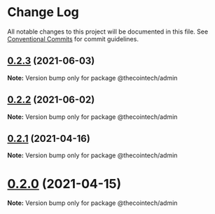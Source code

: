 # Change Log

All notable changes to this project will be documented in this file.
See [Conventional Commits](https://conventionalcommits.org) for commit guidelines.

## [0.2.3](https://github.com/electron-react-boilerplate/electron-react-boilerplate/compare/v0.2.2...v0.2.3) (2021-06-03)

**Note:** Version bump only for package @thecointech/admin





## [0.2.2](https://github.com/electron-react-boilerplate/electron-react-boilerplate/compare/v0.1.29...v0.2.2) (2021-06-02)

**Note:** Version bump only for package @thecointech/admin





## [0.2.1](https://github.com/electron-react-boilerplate/electron-react-boilerplate/compare/v0.2.0...v0.2.1) (2021-04-16)

**Note:** Version bump only for package @thecointech/admin





# [0.2.0](https://github.com/electron-react-boilerplate/electron-react-boilerplate/compare/v0.1.29...v0.2.0) (2021-04-15)

**Note:** Version bump only for package @thecointech/admin
